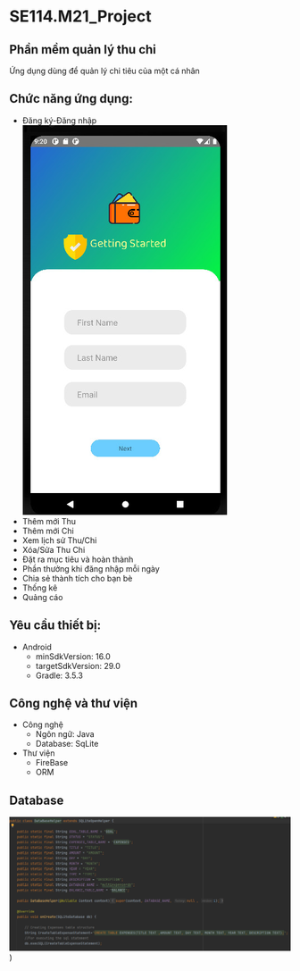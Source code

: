 # SE114.M21_Project
## Phần mềm quản lý thu chi
Ứng dụng dùng để quản lý chi tiêu của một cá nhân

## Chức năng ứng dụng:

- Đăng   ký-Đăng   nhập  
![Dang Ky](https://github.com/DANGDINHDUNG/SE114.M21_Project/blob/main/GiaodienApp/dang_ky.JPG)
- Thêm   mới   Thu  
- Thêm   mới   Chi  
- Xem   lịch   sử   Thu/Chi  
- Xóa/Sửa   Thu   Chi  
- Đặt   ra   mục   tiêu   và   hoàn   thành  
- Phần   thưởng   khi   đăng   nhập   mỗi   ngày  
- Chia   sẻ   thành   tích   cho   bạn   bè  
- Thống   kê  
- Quảng cáo
  
## Yêu cầu thiết bị:
- Android
  - minSdkVersion: 16.0
  - targetSdkVersion: 29.0
  - Gradle: 3.5.3 
  
## Công nghệ và thư viện
- Công nghệ
  - Ngôn ngữ: Java
  - Database: SqLite
- Thư viện
  - FireBase
  - ORM
## Database
![DataBase](https://github.com/DANGDINHDUNG/SE114.M21_Project/blob/main/GiaodienApp/DataBase.PNG))
